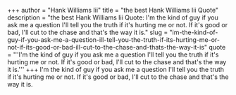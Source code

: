 +++
author = "Hank Williams Iii"
title = "the best Hank Williams Iii Quote"
description = "the best Hank Williams Iii Quote: I'm the kind of guy if you ask me a question I'll tell you the truth if it's hurting me or not. If it's good or bad, I'll cut to the chase and that's the way it is."
slug = "im-the-kind-of-guy-if-you-ask-me-a-question-ill-tell-you-the-truth-if-its-hurting-me-or-not-if-its-good-or-bad-ill-cut-to-the-chase-and-thats-the-way-it-is"
quote = '''I'm the kind of guy if you ask me a question I'll tell you the truth if it's hurting me or not. If it's good or bad, I'll cut to the chase and that's the way it is.'''
+++
I'm the kind of guy if you ask me a question I'll tell you the truth if it's hurting me or not. If it's good or bad, I'll cut to the chase and that's the way it is.
